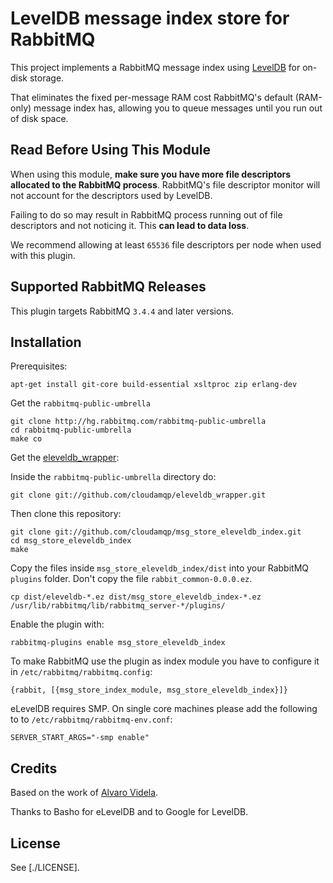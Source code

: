 # LevelDB message index store for RabbitMQ

This project implements a RabbitMQ message index using [LevelDB](https://github.com/google/leveldb) for on-disk storage.

That eliminates the fixed per-message RAM cost RabbitMQ's default (RAM-only) message index has, allowing you to queue messages until you run out of disk space.

## Read Before Using This Module

When using this module, **make sure you have more file descriptors allocated to the RabbitMQ process**. RabbitMQ's
file descriptor monitor will not account for the descriptors used by LevelDB.

Failing to do so may result in RabbitMQ process running out of file descriptors and not noticing it. This **can lead
to data loss**.

We recommend allowing at least `65536` file descriptors per node when used with this plugin.

## Supported RabbitMQ Releases

This plugin targets RabbitMQ `3.4.4` and later versions.


## Installation

Prerequisites:

	apt-get install git-core build-essential xsltproc zip erlang-dev

Get the `rabbitmq-public-umbrella`

	git clone http://hg.rabbitmq.com/rabbitmq-public-umbrella
	cd rabbitmq-public-umbrella
	make co

Get the [eleveldb_wrapper](https://github.com/cloudamqp/eleveldb_wrapper):

Inside the `rabbitmq-public-umbrella` directory do:

	git clone git://github.com/cloudamqp/eleveldb_wrapper.git

Then clone this repository:

	git clone git://github.com/cloudamqp/msg_store_eleveldb_index.git
	cd msg_store_eleveldb_index
	make

Copy the files inside `msg_store_eleveldb_index/dist` into your RabbitMQ `plugins` folder. Don't copy the file `rabbit_common-0.0.0.ez`.

	cp dist/eleveldb-*.ez dist/msg_store_eleveldb_index-*.ez /usr/lib/rabbitmq/lib/rabbitmq_server-*/plugins/


Enable the plugin with:

    rabbitmq-plugins enable msg_store_eleveldb_index

To make RabbitMQ use the plugin as index module you have to configure it in `/etc/rabbitmq/rabbitmq.config`:

    {rabbit, [{msg_store_index_module, msg_store_eleveldb_index}]}

eLevelDB requires SMP. On single core machines please add the following to to `/etc/rabbitmq/rabbitmq-env.conf`:

    SERVER_START_ARGS="-smp enable"

## Credits

Based on the work of [Alvaro Videla](https://github.com/videlalvaro).

Thanks to Basho for eLevelDB and to Google for LevelDB.

## License

See [./LICENSE].
